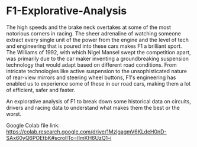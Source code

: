 # F1-Explorative-Analysis
The high speeds and the brake neck overtakes at some of the most notorious corners in racing. The sheer adrenaline of watching someone extract every single unit of the power from the engine and the level of tech and engineering that is poured into these cars makes F1 a brilliant sport. The Williams of 1992, with which Nigel Mansel swept the competition apart, was primarily due to the car maker inventing a groundbreaking suspension technology that would adapt based on different road conditions. From intricate technologies like active suspension to the unsophisticated nature of rear-view mirrors and steering wheel buttons, F1's engineering has enabled us to experience some of these in our road cars, making them a lot of efficient, safer and faster. 

An explorative analysis of F1 to break down some historical data on circuits, drivers and racing data to understand what makes them the best or the worst. 

Google Colab file link: https://colab.research.google.com/drive/1MzlgagmV6KLdeH0nD-SAx60yQ6POEtbK#scrollTo=IImKH6UzQ1-i
